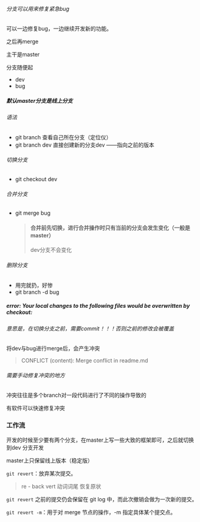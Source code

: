 ###### 分支可以用来修复紧急bug

可以一边修复bug，一边继续开发新的功能。

之后再merge

主干是master

分支随便起

- dev
- bug

##### 默认master分支是线上分支

###### 语法

- git branch 查看自己所在分支（定位仪）
- git branch dev 直接创建新的分支dev ——指向之前的版本

###### 切换分支

- git checkout dev 

###### 合并分支

- git merge bug

  > #### 合并前先切换，进行合并操作时只有当前的分支会发生变化（一般是master）
  >
  > dev分支不会变化

###### 删除分支

- 用完就扔，好惨
- git branch -d bug



##### error: Your local changes to the following files would be overwritten by checkout:

###### 意思是，在切换分支之前，需要commit！！！否则之前的修改会被覆盖

将dev与bug进行merge后，会产生冲突

> CONFLICT (content): Merge conflict in readme.md

###### 需要手动修复冲突的地方

冲突往往是多个branch对一段代码进行了不同的操作导致的

有软件可以快速修复冲突 



### 工作流

开发的时候至少要有两个分支，在master上写一些大致的框架即可，之后就切换到dev 分支开发

master上只保留线上版本（稳定版）













`git revert`：放弃某次提交。

>  re - back vert 动词词尾 恢复原状

`git revert` 之前的提交仍会保留在 git log 中，而此次撤销会做为一次新的提交。

`git revert -m`：用于对 merge 节点的操作，-m 指定具体某个提交点。



